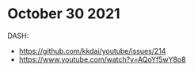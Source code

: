 # October 30 2021

DASH:

- https://github.com/kkdai/youtube/issues/214
- https://www.youtube.com/watch?v=AQoYf5wY8o8
